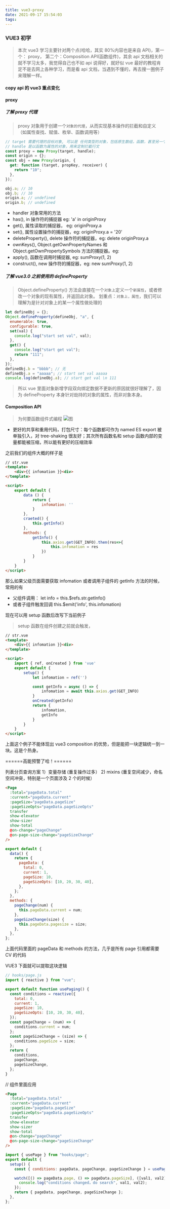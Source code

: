 ```yaml
---
title: vue3-proxy
date: 2021-09-17 15:54:03
tags:
---
```


### VUE3 初学

> 本次 vue3 学习主要针对两个点(哈哈，其实 80%内容也是来自 API)，第一个： proxy， 第二个：Composition API(函数组件)，其余 api 文档相关的就不学习太多，我觉得自己也不如 api 说得好，就好似 vue 最好的教程肯定不是去网上各种学习，而是看 api 文档，当遇到不懂的，再去搜一圈例子来理解一样。

#### copy api 的 vue3 重点变化

#### proxy

##### 了解 proxy 代理

> proxy 对象用于创建一个`对象的代理`，从而实现基本操作的拦截和自定义（如属性查找、赋值、枚举、函数调用等）

```javascript
// target 需要代理的目标对象, 可以是 任何类型的对象，包括原生数组，函数，甚至另一个代理
// handle 是以函数为属性的对象，用来定制拦截行文
const proxy = new Proxy(target, handle);
const origin = {};
const obj = new Proxy(origin, {
  get: function (target, propKey, receiver) {
    return "10";
  },
});

obj.a; // 10
obj.b; // 10
origin.a; // undefined
origin.b; // undefined
```

- handler 对象常用的方法
- has(), in 操作符的捕捉器 eg: 'a' in originProxy
- get(), 属性读取的捕捉器， eg: originProxy.a
- set(), 属性设置操作的捕捉器，eg: originProxy.a = '20'
- deleteProperty(), delete 操作符的捕捉器，eg: delete originProxy.a
- ownKeys(), Object.getOwnPropertyNames 和 Object.getOwnPropertySymbols 方法的捕捉器。eg:
- apply(), 函数在调用时捕捉器, eg: sumProxy(1, 2)
- construct(), new 操作符的捕捉器，eg: new sumProxy(1, 2)

##### 了解 vue3.0 之前使用的 defineProperty

> Object.defineProperty() 方法会直接在一个`对象上`定义一个`新属性`，或者修改一个对象的现有属性，并返回此对象。
> 划重点：`对象上，属性`，我们可以理解为是针对对象上的某一个属性做处理的

```javascript
let defineObj = {};
Object.defineProperty(defineObj, "a", {
  enumerable: true,
  configurable: true,
  set(val) {
    console.log("start set val", val);
  },
  get() {
    console.log("start get val");
    return "111";
  },
});
defineObj.b = "bbbb"; // 无
defineObj.a = "aaaaa"; // start set val aaaaa
console.log(defineObj.a); // start get val \n 111
```

> 所以 vue 里面对象新增字段双向绑定数据不更新的原因就很好理解了，因为 defineProperty 本身针对劫持的对象的属性，而非对象本身。

#### Composition API

> 为何要函数组件式编程
> ![图](http://static.zeroyh.cn/aaaaa.image)

- 更好的共享和重用代码，打包尺寸：每个函数都可作为 named ES export 被单独引入，对 tree-shaking 很友好；其次所有函数名和 setup 函数内部的变量都能被压缩，所以能有更好的压缩效率

之前我们的组件大概的样子是

```html
// str.vue
<template>
    <div>{{ infomation }}<div>
</template>

<script>
    export default {
        data () {
            return {
                infomation: ''
            }
        },
        craeted() {
            this.getInfo()
        },
        methods: {
            getInfo() {
                this.axios.get(GET_INFO).then(res=>{
                    this.infomation = res
                })
            }
        }
    }
</script>
```

那么如果父级页面需要获取 infomation 或者调用子组件的 getInfo 方法的时候，常用的有

- 父组件调用： let info = this.$refs.str.getInfo()
- 或者子组件触发回调 this.$emit('info', this.infomation)

现在可以用 setup 函数后改写下当前例子

> setup 函数在组件创建之前就会触发，

```html
// str.vue
<template>
    <div>{{ infomation }}<div>
</template>

<script>
    import { ref, onCreated } from 'vue'
    export default {
        setup() {
            let infomation = ref('')

            const getInfo = async () => {
                infomation = await this.axios.get(GET_INFO)
            }
            onCreated(getInfo)
            return {
                infomation,
                getInfo
            }
        }
    }
</script>
```

上面这个例子不能体现出 vue3 composition 的优势，但是能把一块逻辑统一到一块。这是个热身。

======高能预警了哈！======

列表分页查询方案
1）变量存储 (重复操作过多） 2) mixins (重复空间减少，命名空间冲突，特别是一个页面涉及 2 个的时候）

```html
<Page
  :total="pageData.total"
  :current="pageData.current"
  :pageSize="pageData.pageSize"
  :pageSizeOpts="pageData.pageSizeOpts"
  transfer
  show-elevator
  show-sizer
  show-total
  @on-change="pageChange"
  @on-page-size-change="pageSizeChange"
/>
```

```javascript
export default {
  data() {
    return {
      pageData: {
        total: 0,
        current: 1,
        pageSize: 10,
        pageSizeOpts: [10, 20, 30, 40],
      },
    };
  },
  methods: {
    pageChange(num) {
      this.pageData.current = num;
    },
    pageSizeChange(size) {
      this.pageData.pagesize = size;
    },
  },
};
```

上面代码里面的 pageData 和 methods 的方法，几乎是所有 page 引用都需要 CV 的代码

VUE3 下面就可以提取这块逻辑

```js
// hooks/page.js
import { reactive } from "vue";

export default function usePaging() {
  const conditions = reactive({
    total: 0,
    current: 1,
    pageSize: 10,
    pageSizeOpts: [10, 20, 30, 40],
  });
  const pageChange = (num) => {
    conditions.current = num;
  };
  const pageSizeChange = (size) => {
    conditions.pageSize = size;
  };
  return {
    conditions,
    pageChange,
    pageSizeChange,
  };
}
```

// 组件里面应用

```html
<Page
  :total="pageData.total"
  :current="pageData.current"
  :pageSize="pageData.pageSize"
  :pageSizeOpts="pageData.pageSizeOpts"
  transfer
  show-elevator
  show-sizer
  show-total
  @on-change="pageChange"
  @on-page-size-change="pageSizeChange"
/>
```

```javascript
import { usePage } from "hooks/page";
export default {
  setup() {
    const { conditions: pageData, pageChange, pageSizeChange } = usePage(); // 可监听变化

    watch([() => pageData.page, () => pageData.pageSize], ([val1, val2]) => {
      console.log("conditions changed，do search", val1, val2);
    });
    return { pageData, pageChange, pageSizeChange };
  },
};
```
